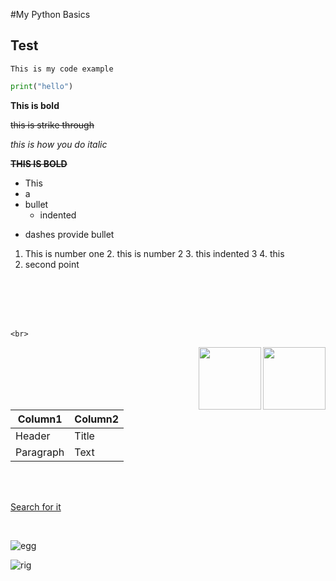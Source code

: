 #My Python Basics

## Test

`This is my code example`

```python
print("hello")
```


**This is bold**

~~this is strike through~~

_this is how you do italic_

**~~THIS IS BOLD~~**

* This
* a
* bullet
    * indented


- dashes provide bullet

1. This is number one 
    2. this is number 2
        3. this indented 3
            4. this
2.  second point

<br>
<br><br><br>

`<br>`
<p align=""centre">


<img align="right" width="100" height="100" src="https://s3.amazonaws.com/spectrumnews-web-assets/wp-content/uploads/2018/11/13154625/20181112-SHANK3monkey-844.jpg">


</p>

<img align="right" width="100" height="100" src="https://s3.amazonaws.com/spectrumnews-web-assets/wp-content/uploads/2018/11/13154625/20181112-SHANK3monkey-844.jpg">
<br>
<br>
<br>



| Column1     | Column2     |
| ----------- | ----------- |
| Header      | Title       |
| Paragraph   | Text        |


<br>
<br>


[Search for it](http://www.google.com)

<br>

![egg](https://qa-courseware-images.s3.eu-west-2.amazonaws.com/markdown/links_images/000.jpeg)


![rig](https://imgur.com/BPM6X1.jpg)

